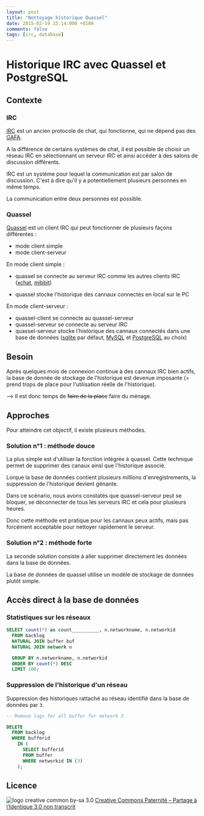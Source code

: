```yaml
---
layout: post
title: "Nettoyage historique Quassel"
date: 2015-02-19 15:14:000 +0100
comments: false
tags: [irc, database]
---
```


# Historique IRC avec Quassel et PostgreSQL

## Contexte

### IRC

[IRC](http://fr.wikipedia.org/wiki/Internet_Relay_Chat) est un ancien protocole de chat, qui fonctionne, qui ne dépend pas des [GAFA](http://www.agoravox.fr/tribune-libre/article/g-a-f-a-l-acronyme-d-un-quatuor-147955).

A la différence de certains systèmes de chat, il est possible de choisir un réseau IRC en sélectionnant un serveur IRC et ainsi accéder à des salons de discussion différents.

IRC est un système pour lequel la communication est par salon de discussion.
C'est à dire qu'il y a potentiellement plusieurs personnes en même temps.

La communication entre deux personnes est possible.

### Quassel

[Quassel](http://quassel-irc.org/) est un client IRC qui peut fonctionner de plusieurs façons différentes :

* mode client simple
* mode client-serveur

En mode client simple :
* quassel se connecte au serveur IRC comme les autres clients IRC ([xchat](http://xchat.org/), [mibbit](https://www.mibbit.com/))

* quassel stocke l'historique des cannaux connectés en local sur le PC

En mode client-serveur :
* quassel-client se connecte au quassel-serveur
* quassel-serveur se connecte au serveur IRC
* quassel-serveur stocke l'historique des cannaux connectés dans une base de données
([sqlite](http://www.sqlite.org/) par défaut, [MySQL](http://www.mysql.fr/) et [PostgreSQL](http://www.postgresqlfr.org/) au choix)

## Besoin

Après quelques mois de connexion continue à des cannaux IRC bien actifs, la base de donnée de stockage de l'historique est devenue imposante (= prend trops de place pour l'utilisation réelle de l'historique).

--> Il est donc temps de ~~faire de la place~~ faire du ménage.

## Approches 

Pour atteindre cet objectif, il existe plusieurs méthodes.

### Solution n°1 : méthode douce

La plus simple est d'utiliser la fonction intégrée à quassel.
Cette technique permet de supprimer des canaux ainsi que l'historique associé.

Lorque la base de données contient plusieurs millions d'enregistrements, la suppression de l'historique devient génante.

Dans ce scénario, nous avons constatés que quassel-serveur peut se bloquer, se déconnecter de tous les serveurs IRC et cela pour plusieurs heures.

Donc cette méthode est pratique pour les cannaux peux actifs, mais pas forcément acceptable pour nettoyer rapidement le serveur.

### Solution n°2 : méthode forte

La seconde solution consiste à aller supprimer directement les données dans la base de données.

La base de données de quassel utilise un modèle de stockage de données plutôt simple.

## Accès direct à la base de données

### Statistiques sur les réseaux

```sql
SELECT count(*) as count__________, n.networkname, n.networkid
  FROM backlog
  NATURAL JOIN buffer buf
  NATURAL JOIN network n

  GROUP BY n.networkname, n.networkid
  ORDER BY count(*) DESC
  LIMIT 100;
```

### Suppression de l'historique d'un réseau

Suppression des historiques rattaché au réseau identifié dans la base de données par `3`.

```sql
-- Remove logs for all buffer for network 3

DELETE
  FROM backlog
  WHERE bufferid
    IN (
      SELECT bufferid
      FROM buffer
      WHERE networkid IN (3)
    );
```

## Licence

![logo creative common by-sa 3.0](http://i.creativecommons.org/l/by-sa/3.0/88x31.png)
[Creative Commons Paternité – Partage à l’Identique 3.0 non transcrit](http://creativecommons.org/licenses/by-sa/3.0/)

